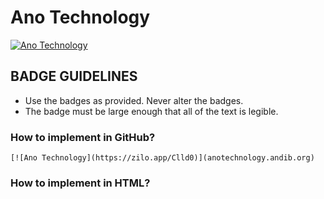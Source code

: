 # Ano Technology
[![Ano Technology](https://andibde.github.io/anotechnology/ano-technology.png)](https://github.com/andibde/anotechnology/)

## BADGE GUIDELINES
* Use the badges as provided. Never alter the badges.
* The badge must be large enough that all of the text is legible.


### How to implement in GitHub?
```
[![Ano Technology](https://zilo.app/Clld0)](anotechnology.andib.org)
```

### How to implement in HTML?
